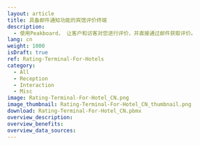 ```yaml
---
layout: article
title: 具备邮件通知功能的宾馆评价终端
description: 
  - 使用Peakboard， 让客户和访客对您进行评价，并直接通过邮件获取评价。
lang: cn
weight: 1000
isDraft: true
ref: Rating-Terminal-For-Hotels
category:
  - All
  - Reception
  - Interaction
  - Misc
image: Rating-Terminal-For-Hotel_CN.png
image_thumbnail: Rating-Terminal-For-Hotel_CN_thumbnail.png
download: Rating-Terminal-For-Hotel_CN.pbmx
overview_description:
overview_benefits:
overview_data_sources:
---
```

